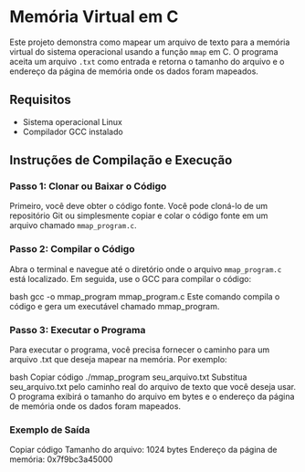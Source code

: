 # Memória Virtual em C

Este projeto demonstra como mapear um arquivo de texto para a memória virtual do sistema operacional usando a função `mmap` em C. O programa aceita um arquivo `.txt` como entrada e retorna o tamanho do arquivo e o endereço da página de memória onde os dados foram mapeados.

## Requisitos

- Sistema operacional Linux
- Compilador GCC instalado

## Instruções de Compilação e Execução

### Passo 1: Clonar ou Baixar o Código

Primeiro, você deve obter o código fonte. Você pode cloná-lo de um repositório Git ou simplesmente copiar e colar o código fonte em um arquivo chamado `mmap_program.c`.

### Passo 2: Compilar o Código

Abra o terminal e navegue até o diretório onde o arquivo `mmap_program.c` está localizado. Em seguida, use o GCC para compilar o código:

bash
gcc -o mmap_program mmap_program.c
Este comando compila o código e gera um executável chamado mmap_program.

### Passo 3: Executar o Programa
Para executar o programa, você precisa fornecer o caminho para um arquivo .txt que deseja mapear na memória. Por exemplo:

bash
Copiar código
./mmap_program seu_arquivo.txt
Substitua seu_arquivo.txt pelo caminho real do arquivo de texto que você deseja usar. O programa exibirá o tamanho do arquivo em bytes e o endereço da página de memória onde os dados foram mapeados.

### Exemplo de Saída

Copiar código
Tamanho do arquivo: 1024 bytes
Endereço da página de memória: 0x7f9bc3a45000